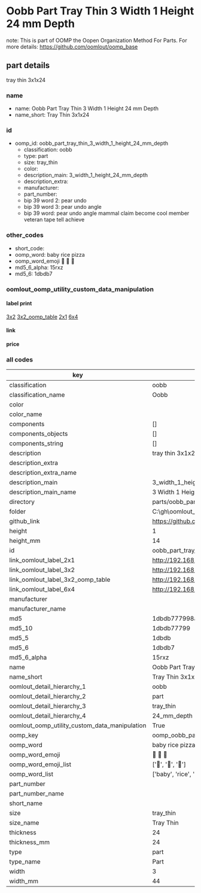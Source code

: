 # Oobb Part Tray Thin 3 Width 1 Height 24 mm Depth  

note: This is part of OOMP the Oopen Organization Method For Parts. For more details: https://github.com/oomlout/oomp_base

##  part details
  



tray thin 3x1x24



### name
* name: Oobb Part Tray Thin 3 Width 1 Height 24 mm Depth
* name_short: Tray Thin 3x1x24 
### id
* oomp_id: oobb_part_tray_thin_3_width_1_height_24_mm_depth
  * classification: oobb
  * type: part
  * size: tray_thin
  * color: 
  * description_main: 3_width_1_height_24_mm_depth
  * description_extra: 
  * manufacturer: 
  * part_number: 
  * bip 39 word 2: pear undo
  * bip 39 word 3: pear undo angle
  * bip 39 word: pear undo angle mammal claim become cool member veteran tape tell achieve

### other_codes
* short_code: 
* oomp_word: baby rice pizza
* oomp_word_emoji :baby: :rice: :pizza:
* md5_6_alpha: 15rxz
* md5_6: 1dbdb7






### oomlout_oomp_utility_custom_data_manipulation
#### label print
[3x2](http://192.168.1.245:1112/?label=oomp%2015rxz)
[3x2_oomp_table](http://192.168.1.108:1112/?label=oomp%2015rxz)
[2x1](http://192.168.1.242:1112/?label=oomp%2015rxz)
[6x4](http://192.168.1.55:1112/?label=oomp%2015rxz)    

#### link

                              

#### price







### all codes 
| key | value |  
| --- | --- |  
| classification | oobb |  
| classification_name | Oobb |  
| color |  |  
| color_name |  |  
| components | [] |  
| components_objects | [] |  
| components_string | [] |  
| description | tray thin 3x1x24 |  
| description_extra |  |  
| description_extra_name |  |  
| description_main | 3_width_1_height_24_mm_depth |  
| description_main_name | 3 Width 1 Height 24 mm Depth |  
| directory | parts/oobb_part_tray_thin_3_width_1_height_24_mm_depth |  
| folder | C:\gh\oomlout_oobb_version_4_generated_parts\things\oobb_part_tray_thin_3_width_1_height_24_mm_depth |  
| github_link | https://github.com/oomlout/oomlout_oomp_part_src/tree/main/parts/oobb_part_tray_thin_3_width_1_height_24_mm_depth |  
| height | 1 |  
| height_mm | 14 |  
| id | oobb_part_tray_thin_3_width_1_height_24_mm_depth |  
| link_oomlout_label_2x1 | http://192.168.1.242:1112/?label=oomp%2015rxz |  
| link_oomlout_label_3x2 | http://192.168.1.245:1112/?label=oomp%2015rxz |  
| link_oomlout_label_3x2_oomp_table | http://192.168.1.108:1112/?label=oomp%2015rxz |  
| link_oomlout_label_6x4 | http://192.168.1.55:1112/?label=oomp%2015rxz |  
| manufacturer |  |  
| manufacturer_name |  |  
| md5 | 1dbdb777998ac5f84f94d86a11bb3d10 |  
| md5_10 | 1dbdb77799 |  
| md5_5 | 1dbdb |  
| md5_6 | 1dbdb7 |  
| md5_6_alpha | 15rxz |  
| name | Oobb Part Tray Thin 3 Width 1 Height 24 mm Depth |  
| name_short | Tray Thin 3x1x24  |  
| oomlout_detail_hierarchy_1 | oobb |  
| oomlout_detail_hierarchy_2 | part |  
| oomlout_detail_hierarchy_3 | tray_thin |  
| oomlout_detail_hierarchy_4 | 24_mm_depth |  
| oomlout_oomp_utility_custom_data_manipulation | True |  
| oomp_key | oomp_oobb_part_tray_thin_3_width_1_height_24_mm_depth |  
| oomp_word | baby rice pizza |  
| oomp_word_emoji | :baby: :rice: :pizza: |  
| oomp_word_emoji_list | [':baby:', ':rice:', ':pizza:'] |  
| oomp_word_list | ['baby', 'rice', 'pizza'] |  
| part_number |  |  
| part_number_name |  |  
| short_name |  |  
| size | tray_thin |  
| size_name | Tray Thin |  
| thickness | 24 |  
| thickness_mm | 24 |  
| type | part |  
| type_name | Part |  
| width | 3 |  
| width_mm | 44 |  
